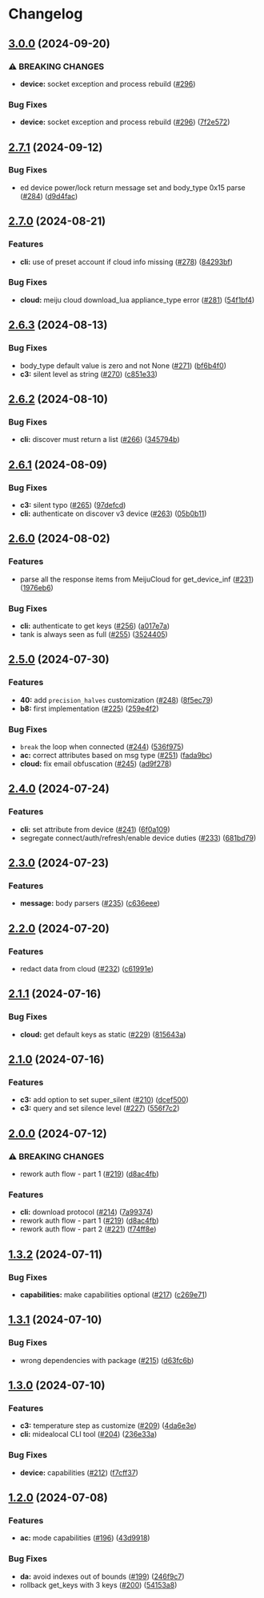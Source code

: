 # Changelog

## [3.0.0](https://github.com/rokam/midea-local/compare/v2.7.1...v3.0.0) (2024-09-20)


### ⚠ BREAKING CHANGES

* **device:** socket exception and process rebuild ([#296](https://github.com/rokam/midea-local/issues/296))

### Bug Fixes

* **device:** socket exception and process rebuild ([#296](https://github.com/rokam/midea-local/issues/296)) ([7f2e572](https://github.com/rokam/midea-local/commit/7f2e57294802d6ecae64618d28d1659465077672))

## [2.7.1](https://github.com/rokam/midea-local/compare/v2.7.0...v2.7.1) (2024-09-12)


### Bug Fixes

* ed device power/lock return message set and body_type 0x15 parse ([#284](https://github.com/rokam/midea-local/issues/284)) ([d9d4fac](https://github.com/rokam/midea-local/commit/d9d4faca3bf7a3096f1e12a53dd5953b79f2a422))

## [2.7.0](https://github.com/rokam/midea-local/compare/v2.6.3...v2.7.0) (2024-08-21)


### Features

* **cli:** use of preset account if cloud info missing ([#278](https://github.com/rokam/midea-local/issues/278)) ([84293bf](https://github.com/rokam/midea-local/commit/84293bfd86b9bb55f59b6897ff5d356df51f7fdb))


### Bug Fixes

* **cloud:** meiju cloud download_lua appliance_type error ([#281](https://github.com/rokam/midea-local/issues/281)) ([54f1bf4](https://github.com/rokam/midea-local/commit/54f1bf4a812c44590d9e01e9cd91c4c0f1768948))

## [2.6.3](https://github.com/rokam/midea-local/compare/v2.6.2...v2.6.3) (2024-08-13)


### Bug Fixes

* body_type default value is zero and not None ([#271](https://github.com/rokam/midea-local/issues/271)) ([bf6b4f0](https://github.com/rokam/midea-local/commit/bf6b4f0d0548bf495339cf793acd30673634f6d1))
* **c3:** silent level as string ([#270](https://github.com/rokam/midea-local/issues/270)) ([c851e33](https://github.com/rokam/midea-local/commit/c851e33dc9e8f7bb5a2f7d49f2e7c557d3a7151f))

## [2.6.2](https://github.com/rokam/midea-local/compare/v2.6.1...v2.6.2) (2024-08-10)


### Bug Fixes

* **cli:** discover must return a list ([#266](https://github.com/rokam/midea-local/issues/266)) ([345794b](https://github.com/rokam/midea-local/commit/345794b1241c149c172c117412ed48707daff6b9))

## [2.6.1](https://github.com/rokam/midea-local/compare/v2.6.0...v2.6.1) (2024-08-09)


### Bug Fixes

* **c3:** silent typo ([#265](https://github.com/rokam/midea-local/issues/265)) ([97defcd](https://github.com/rokam/midea-local/commit/97defcdc100424992c0f2bc7d4797cbbb6825076))
* **cli:** authenticate on discover v3 device ([#263](https://github.com/rokam/midea-local/issues/263)) ([05b0b11](https://github.com/rokam/midea-local/commit/05b0b11d98a3435373742c2cf50142f618700ed1))

## [2.6.0](https://github.com/rokam/midea-local/compare/v2.5.0...v2.6.0) (2024-08-02)


### Features

* parse all the response items from MeijuCloud for get_device_inf ([#231](https://github.com/rokam/midea-local/issues/231)) ([1976eb6](https://github.com/rokam/midea-local/commit/1976eb63578698d2b9a745a92c9c61a887219e0d))


### Bug Fixes

* **cli:** authenticate to get keys ([#256](https://github.com/rokam/midea-local/issues/256)) ([a017e7a](https://github.com/rokam/midea-local/commit/a017e7af46130266226f6c9a100b05703dd6cb5c))
* tank is always seen as full ([#255](https://github.com/rokam/midea-local/issues/255)) ([3524405](https://github.com/rokam/midea-local/commit/3524405fd36131deb83c9ded236eb686860f58c2))

## [2.5.0](https://github.com/rokam/midea-local/compare/v2.4.0...v2.5.0) (2024-07-30)


### Features

* **40:** add `precision_halves` customization ([#248](https://github.com/rokam/midea-local/issues/248)) ([8f5ec79](https://github.com/rokam/midea-local/commit/8f5ec79fe859ad88519360353cd3b6e159200625))
* **b8:** first implementation ([#225](https://github.com/rokam/midea-local/issues/225)) ([259e4f2](https://github.com/rokam/midea-local/commit/259e4f2f715b38a280789530941acc53d98beca4))


### Bug Fixes

* `break` the loop when connected ([#244](https://github.com/rokam/midea-local/issues/244)) ([536f975](https://github.com/rokam/midea-local/commit/536f975b93a3d68466a1bfa5a7c152570121531e))
* **ac:** correct attributes based on msg type ([#251](https://github.com/rokam/midea-local/issues/251)) ([fada9bc](https://github.com/rokam/midea-local/commit/fada9bc5fcc4158a6315566b8e9372c8805e21b4))
* **cloud:** fix email obfuscation ([#245](https://github.com/rokam/midea-local/issues/245)) ([ad9f278](https://github.com/rokam/midea-local/commit/ad9f278c7284e7e80285d66adc8320bb944f1162))

## [2.4.0](https://github.com/rokam/midea-local/compare/v2.3.0...v2.4.0) (2024-07-24)


### Features

* **cli:** set attribute from device ([#241](https://github.com/rokam/midea-local/issues/241)) ([6f0a109](https://github.com/rokam/midea-local/commit/6f0a10942c0b5defd3622c14bcd2795b34ec01a8))
* segregate connect/auth/refresh/enable device duties ([#233](https://github.com/rokam/midea-local/issues/233)) ([681bd79](https://github.com/rokam/midea-local/commit/681bd79f078deafe82cc4708f47c53c808dca064))

## [2.3.0](https://github.com/rokam/midea-local/compare/v2.2.0...v2.3.0) (2024-07-23)


### Features

* **message:** body parsers ([#235](https://github.com/rokam/midea-local/issues/235)) ([c636eee](https://github.com/rokam/midea-local/commit/c636eeef5128504c079704d023e2215896e3c770))

## [2.2.0](https://github.com/rokam/midea-local/compare/v2.1.1...v2.2.0) (2024-07-20)


### Features

* redact data from cloud ([#232](https://github.com/rokam/midea-local/issues/232)) ([c61991e](https://github.com/rokam/midea-local/commit/c61991eb93ca817d6245328fe1f5828a33dc5738))

## [2.1.1](https://github.com/rokam/midea-local/compare/v2.1.0...v2.1.1) (2024-07-16)


### Bug Fixes

* **cloud:** get default keys as static ([#229](https://github.com/rokam/midea-local/issues/229)) ([815643a](https://github.com/rokam/midea-local/commit/815643a1a59a14863090b0cdd65170605a8b91da))

## [2.1.0](https://github.com/rokam/midea-local/compare/v2.0.0...v2.1.0) (2024-07-16)


### Features

* **c3:** add option to set super_silent ([#210](https://github.com/rokam/midea-local/issues/210)) ([dcef500](https://github.com/rokam/midea-local/commit/dcef500f073ce150283730132fd4a3155850e332))
* **c3:** query and set silence level ([#227](https://github.com/rokam/midea-local/issues/227)) ([556f7c2](https://github.com/rokam/midea-local/commit/556f7c234d4581472b0ce2f3830289b2ba529c90))

## [2.0.0](https://github.com/rokam/midea-local/compare/v1.3.2...v2.0.0) (2024-07-12)


### ⚠ BREAKING CHANGES

* rework auth flow - part 1 ([#219](https://github.com/rokam/midea-local/issues/219)) ([d8ac4fb](https://github.com/rokam/midea-local/commit/d8ac4fb5de25dbf04548b411f5a930878b32a2df))

### Features

* **cli:** download protocol ([#214](https://github.com/rokam/midea-local/issues/214)) ([7a99374](https://github.com/rokam/midea-local/commit/7a993745c0c7fcf1e9eff86a2287e3cbff3f3d8d))
* rework auth flow - part 1 ([#219](https://github.com/rokam/midea-local/issues/219)) ([d8ac4fb](https://github.com/rokam/midea-local/commit/d8ac4fb5de25dbf04548b411f5a930878b32a2df))
* rework auth flow - part 2 ([#221](https://github.com/rokam/midea-local/issues/221)) ([f74ff8e](https://github.com/rokam/midea-local/commit/f74ff8e1af924d84621958d0c6d8659cef1b98e6))

## [1.3.2](https://github.com/rokam/midea-local/compare/v1.3.1...v1.3.2) (2024-07-11)


### Bug Fixes

* **capabilities:** make capabilities optional ([#217](https://github.com/rokam/midea-local/issues/217)) ([c269e71](https://github.com/rokam/midea-local/commit/c269e717c2b2b5e7f390f0e2ba781513584442b2))

## [1.3.1](https://github.com/rokam/midea-local/compare/v1.3.0...v1.3.1) (2024-07-10)


### Bug Fixes

* wrong dependencies with package ([#215](https://github.com/rokam/midea-local/issues/215)) ([d63fc6b](https://github.com/rokam/midea-local/commit/d63fc6b49394f9bfc9c9cb32b34c36b5e97f02a6))

## [1.3.0](https://github.com/rokam/midea-local/compare/v1.2.0...v1.3.0) (2024-07-10)


### Features

* **c3:** temperature step as customize ([#209](https://github.com/rokam/midea-local/issues/209)) ([4da6e3e](https://github.com/rokam/midea-local/commit/4da6e3eb18eae9b24b4300274e307db0af8633de))
* **cli:** midealocal CLI tool ([#204](https://github.com/rokam/midea-local/issues/204)) ([236e33a](https://github.com/rokam/midea-local/commit/236e33a95fde65aba499832bb6901f32ac21628d))


### Bug Fixes

* **device:** capabilities ([#212](https://github.com/rokam/midea-local/issues/212)) ([f7cff37](https://github.com/rokam/midea-local/commit/f7cff3767522a6f1008a5f7b4ef8677ecd9296bc))

## [1.2.0](https://github.com/rokam/midea-local/compare/v1.1.4...v1.2.0) (2024-07-08)


### Features

* **ac:** mode capabilities ([#196](https://github.com/rokam/midea-local/issues/196)) ([43d9918](https://github.com/rokam/midea-local/commit/43d9918be79f8dbb4f8b126d121619d04efe47cf))


### Bug Fixes

* **da:** avoid indexes out of bounds ([#199](https://github.com/rokam/midea-local/issues/199)) ([246f9c7](https://github.com/rokam/midea-local/commit/246f9c752f49a5425e06ea1b3772347bc4eb3880))
* rollback get_keys with 3 keys ([#200](https://github.com/rokam/midea-local/issues/200)) ([54153a8](https://github.com/rokam/midea-local/commit/54153a8fd24c5f5ae3ef2b02e7ef863d18bc998a))
